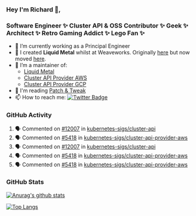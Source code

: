 ### Hey I'm Richard 👋, 

<h3 align="left">Software Engineer ✨ Cluster API & OSS Contributor ✨ Geek ✨ Architect ✨ Retro Gaming Addict ✨ Lego Fan ✨</h3>

- 🔭 I’m currently working as a Principal Engineer
- 📯 I created **Liquid Metal** whilst at Weaveworks. Originally [here](https://github.com/weaveworks-liquidmetal) but now moved [here](https://github.com/liquidmetal-dev).
- 👯 I’m a maintainer of:
  -  [Liquid Metal](https://github.com/liquidmetal-dev)
  -  [Cluster API Provider AWS](https://github.com/kubernetes-sigs/cluster-api-provider-aws)
  -  [Cluster API Provider GCP](https://github.com/kubernetes-sigs/cluster-api-provider-gcp)
- 💬 I'm reading [Patch & Tweak](https://bjooks.com/products/patch-tweak-exploring-modular-synthesis)
- 📫 How to reach me: [![Twitter Badge](https://img.shields.io/badge/-@fruit_case-00acee?style=flat&logo=Twitter&logoColor=white)](https://twitter.com/intent/follow?screen_name=fruit_case "Follow on Twitter")

### GitHub Activity 

<!--START_SECTION:activity-->
1. 🗣 Commented on [#12007](https://github.com/kubernetes-sigs/cluster-api/issues/12007#issuecomment-2741190822) in [kubernetes-sigs/cluster-api](https://github.com/kubernetes-sigs/cluster-api)
2. 🗣 Commented on [#5418](https://github.com/kubernetes-sigs/cluster-api-provider-aws/pull/5418#issuecomment-2741186796) in [kubernetes-sigs/cluster-api-provider-aws](https://github.com/kubernetes-sigs/cluster-api-provider-aws)
3. 🗣 Commented on [#12007](https://github.com/kubernetes-sigs/cluster-api/issues/12007#issuecomment-2741173482) in [kubernetes-sigs/cluster-api](https://github.com/kubernetes-sigs/cluster-api)
4. 🗣 Commented on [#5418](https://github.com/kubernetes-sigs/cluster-api-provider-aws/pull/5418#issuecomment-2740941223) in [kubernetes-sigs/cluster-api-provider-aws](https://github.com/kubernetes-sigs/cluster-api-provider-aws)
5. 🗣 Commented on [#5418](https://github.com/kubernetes-sigs/cluster-api-provider-aws/pull/5418#issuecomment-2740743445) in [kubernetes-sigs/cluster-api-provider-aws](https://github.com/kubernetes-sigs/cluster-api-provider-aws)
<!--END_SECTION:activity-->

### GitHub Stats

[![Anurag's github stats](https://github-readme-stats.vercel.app/api?username=richardcase&count_private=true&show_icons=true)](https://github.com/anuraghazra/github-readme-stats)

[![Top Langs](https://github-readme-stats.vercel.app/api/top-langs/?username=richardcase&hide=html&layout=compact)](https://github.com/anuraghazra/github-readme-stats)
